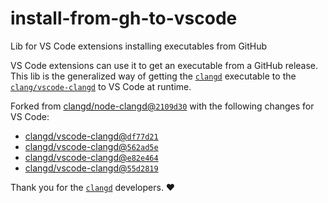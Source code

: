 # install-from-gh-to-vscode
Lib for VS Code extensions installing executables from GitHub

VS Code extensions can use it to get an executable from a GitHub release. This lib is the generalized way of getting the [`clangd`](https://clangd.llvm.org/) executable to the [`clang/vscode-clangd`](https://github.com/clangd/vscode-clangd) to VS Code at runtime.

Forked from [clangd/node-clangd@`2109d30`](https://github.com/clangd/node-clangd/commit/2109d30e9f05ea9059ce28d7218ec464deef8ea8) with the following changes for VS Code:
 - [clangd/vscode-clangd@`df77d21`](https://github.com/clangd/vscode-clangd/commit/df77d21a74bbb0bac4ed23706111b130c9cf1ace)
 - [clangd/vscode-clangd@`562ad5e`](https://github.com/clangd/vscode-clangd/commit/562ad5efe070bf7cbb7d6572ad537d31b7ebd3f9)
 - [clangd/vscode-clangd@`e82e464`](https://github.com/clangd/vscode-clangd/commit/e82e464563671c190329137135ea78c7b4845b42)
 - [clangd/vscode-clangd@`55d2819`](https://github.com/clangd/vscode-clangd/commit/55d28198d28b284b974f2c1762390dad5e816e26)

Thank you for the [`clangd`](https://github.com/clangd) developers. ❤️
